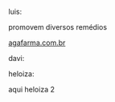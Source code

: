 luis:

promovem diversos remédios

<a href=(agafarma.com.br)>agafarma.com.br</a>

davi:

heloiza:

aqui heloiza 2

